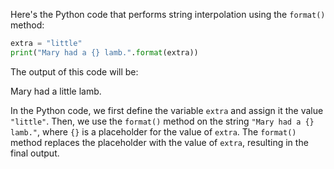 Here's the Python code that performs string interpolation using the `format()` method:
```python
extra = "little"
print("Mary had a {} lamb.".format(extra))
```
The output of this code will be:

Mary had a little lamb.

In the Python code, we first define the variable `extra` and assign it the value `"little"`. Then, we use the `format()` method on the string `"Mary had a {} lamb."`, where `{}` is a placeholder for the value of `extra`. The `format()` method replaces the placeholder with the value of `extra`, resulting in the final output.

